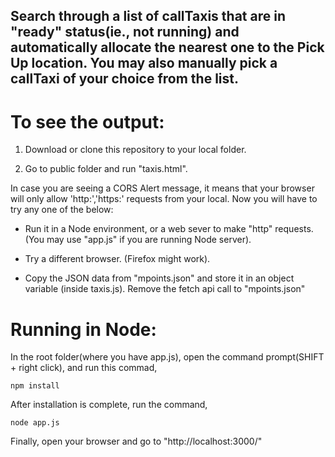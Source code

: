 ## Search through a list of callTaxis that are in "ready" status(ie., not running) and automatically allocate the nearest one to the Pick Up location. You may also manually pick a callTaxi of your choice from the list.

# To see the output:

1) Download or clone this repository to your local folder.

2) Go to public folder and run "taxis.html".

In case you are seeing a CORS Alert message, it means that your browser will only allow 'http:','https:' requests from your local. Now you will have to try any one of the below:

- Run it in a Node environment, or a web sever to make "http" requests. (You may use "app.js" if you are running Node server).

- Try a different browser. (Firefox might work).

- Copy the JSON data from "mpoints.json" and store it in an object variable (inside taxis.js). Remove the fetch api call to "mpoints.json"


# Running in Node:

In the root folder(where you have app.js), open the command prompt(SHIFT + right click), and run this commad,

```
npm install
```

After installation is complete, run the command,

```
node app.js
```

Finally, open your browser and go to "http://localhost:3000/"


